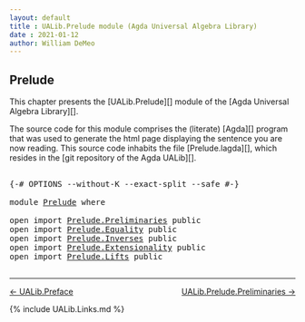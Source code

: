 ```yaml
---
layout: default
title : UALib.Prelude module (Agda Universal Algebra Library)
date : 2021-01-12
author: William DeMeo
---
```


<!--
FILE: Prelude.lagda
AUTHOR: William DeMeo
DATE: 30 Jun 2020
UPDATED: 14 Jan 2021
REF: Parts of this module are based on the HoTT/UF course notes by Martin Hötzel Escardo (MHE).
SEE: https://www.cs.bham.ac.uk/~mhe/HoTT-UF-in-Agda-Lecture-Notes/
     Below, MHE = Martin Hötzel Escardo.
-->

## <a id="prelude">Prelude</a>

This chapter presents the [UALib.Prelude][] module of the [Agda Universal Algebra Library][].

The source code for this module comprises the (literate) [Agda][] program that was used to generate the html page displaying the sentence you are now reading. This source code inhabits the file [Prelude.lagda][], which resides in the [git repository of the Agda UALib][].

<pre class="Agda">

<a id="837" class="Symbol">{-#</a> <a id="841" class="Keyword">OPTIONS</a> <a id="849" class="Pragma">--without-K</a> <a id="861" class="Pragma">--exact-split</a> <a id="875" class="Pragma">--safe</a> <a id="882" class="Symbol">#-}</a>

<a id="887" class="Keyword">module</a> <a id="894" href="Prelude.html" class="Module">Prelude</a> <a id="902" class="Keyword">where</a>

<a id="909" class="Keyword">open</a> <a id="914" class="Keyword">import</a> <a id="921" href="Prelude.Preliminaries.html" class="Module">Prelude.Preliminaries</a> <a id="943" class="Keyword">public</a>
<a id="950" class="Keyword">open</a> <a id="955" class="Keyword">import</a> <a id="962" href="Prelude.Equality.html" class="Module">Prelude.Equality</a> <a id="979" class="Keyword">public</a>
<a id="986" class="Keyword">open</a> <a id="991" class="Keyword">import</a> <a id="998" href="Prelude.Inverses.html" class="Module">Prelude.Inverses</a> <a id="1015" class="Keyword">public</a>
<a id="1022" class="Keyword">open</a> <a id="1027" class="Keyword">import</a> <a id="1034" href="Prelude.Extensionality.html" class="Module">Prelude.Extensionality</a> <a id="1057" class="Keyword">public</a>
<a id="1064" class="Keyword">open</a> <a id="1069" class="Keyword">import</a> <a id="1076" href="Prelude.Lifts.html" class="Module">Prelude.Lifts</a> <a id="1090" class="Keyword">public</a>

</pre>

--------------------------------------

[← UALib.Preface](UALib.Preface.html)
<span style="float:right;">[UALib.Prelude.Preliminaries →](UALib.Prelude.Preliminaries.html)</span>

{% include UALib.Links.md %}
